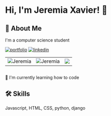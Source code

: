 


# Hi, I'm Jeremia Xavier! 👋

## 🚀 About Me
I'm a computer science student 

[![portfolio](https://img.shields.io/badge/my_portfolio-000?style=for-the-badge&logo=ko-fi&logoColor=white)](https://sites.google.com/jeremiaxavier/home)
[![linkedin](https://img.shields.io/badge/linkedin-0A66C2?style=for-the-badge&logo=linkedin&logoColor=white)](https://www.linkedin.com/in/jeremia-xavier/)


<table>
  <tr>
    <td>
      <img align="center" src="https://github-readme-stats.vercel.app/api?username=JeremiaXavier&show_icons=true&locale=en" alt="Jeremia" />
    </td>
    <td>
     <img align="center" src="https://github-readme-streak-stats.herokuapp.com/?user=JeremiaXavier&" alt="Jeremia" />
    </td>
    <td>
    <img align="center" src = "https://github-readme-stats.vercel.app/api/top-langs/?username=JeremiaXavier&langs_count=10&layout=compact&theme=material-lighter">

  </tr>
</table>

## 


🧠 I'm currently learning how to code


## 🛠 Skills
Javascript, HTML, CSS, python, django




